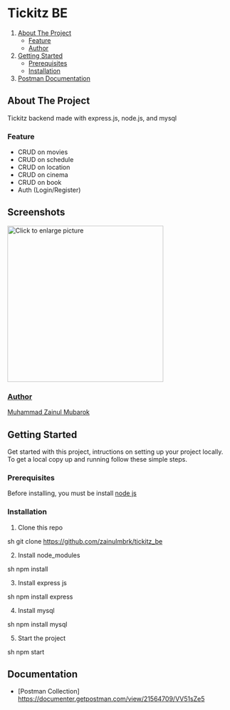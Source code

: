 # Tickitz BE

<ol>
    <li>
      <a href="#about-the-project">About The Project</a>
      <ul>
        <li><a href="#feature">Feature</a></li>
        <li><a href="#feature">Author</a></li>
      </ul>
    </li>
    <li>
      <a href="#getting-started">Getting Started</a>
      <ul>
        <li><a href="#prerequisites">Prerequisites</a></li>
        <li><a href="#installation">Installation</a></li>
      </ul>
    </li>
  <li>
      <a href="#documentation">Postman Documentation</a>
    </li>
</ol>

## About The Project
Tickitz backend made with express.js, node.js, and mysql

### Feature
- CRUD on movies
- CRUD on schedule
- CRUD on location
- CRUD on cinema
- CRUD on book
- Auth (Login/Register)

## Screenshots

  
<div  align="start">
<a href="https://drive.google.com/uc?export=view&id=<FILEID>"><img src="https://drive.google.com/uc?export=view&id=1Gz9CJ6IRJsW5yrmj5EGMyMym-Izezavd" style="width: 350px; max-width: 100%; height: auto" title="Click to enlarge picture" />

### Author
[Muhammad Zainul Mubarok](https://github.com/zainulmbrk)

## Getting Started

Get started with this project, intructions on setting up your project locally.<br />
To get a local copy up and running follow these simple steps.
### Prerequisites

Before installing, you must be install [node js](https://nodejs.org) 
### Installation

1. Clone this repo
 
sh
git clone https://github.com/zainulmbrk/tickitz_be

2. Install node_modules

sh
npm install

3. Install express js

sh
npm install express

4. Install mysql

sh
npm install mysql

5. Start the project

sh
npm start


## Documentation

- [Postman Collection]
https://documenter.getpostman.com/view/21564709/VV51sZe5
